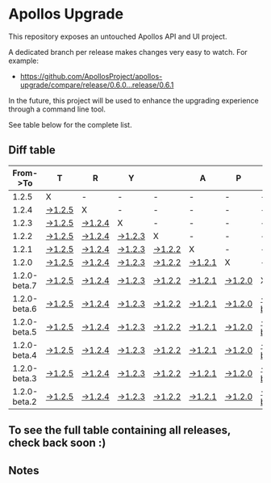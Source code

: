 # Apollos Upgrade

This repository exposes an untouched Apollos API and UI project.

A dedicated branch per release makes changes very easy
to watch. For example:

* https://github.com/ApollosProject/apollos-upgrade/compare/release/0.6.0...release/0.6.1

In the future, this project will be used to enhance the upgrading experience through a command line tool.

See table below for the complete list.

## Diff table

| From->To     | T                                                                                                        | R                                                                                                        | Y                                                                                                        |                                                                                                          | A                                                                                                        | P                                                                                                        | O                                                                                                                      | L                                                                                                                      | L                                                                                                                      | O                                                                                                                      | S                                                                                                                      | !   |
| ------------ | -------------------------------------------------------------------------------------------------------- | -------------------------------------------------------------------------------------------------------- | -------------------------------------------------------------------------------------------------------- | -------------------------------------------------------------------------------------------------------- | -------------------------------------------------------------------------------------------------------- | -------------------------------------------------------------------------------------------------------- | ---------------------------------------------------------------------------------------------------------------------- | ---------------------------------------------------------------------------------------------------------------------- | ---------------------------------------------------------------------------------------------------------------------- | ---------------------------------------------------------------------------------------------------------------------- | ---------------------------------------------------------------------------------------------------------------------- | --- |
| 1.2.5        | X                                                                                                        | -                                                                                                        | -                                                                                                        | -                                                                                                        | -                                                                                                        | -                                                                                                        | -                                                                                                                      | -                                                                                                                      | -                                                                                                                      | -                                                                                                                      | -                                                                                                                      | -   |
| 1.2.4        | [->1.2.5](https://github.com/ApollosProject/apollos-upgrade/compare/release/1.2.4..release/1.2.5)        | X                                                                                                        | -                                                                                                        | -                                                                                                        | -                                                                                                        | -                                                                                                        | -                                                                                                                      | -                                                                                                                      | -                                                                                                                      | -                                                                                                                      | -                                                                                                                      | -   |
| 1.2.3        | [->1.2.5](https://github.com/ApollosProject/apollos-upgrade/compare/release/1.2.3..release/1.2.5)        | [->1.2.4](https://github.com/ApollosProject/apollos-upgrade/compare/release/1.2.3..release/1.2.4)        | X                                                                                                        | -                                                                                                        | -                                                                                                        | -                                                                                                        | -                                                                                                                      | -                                                                                                                      | -                                                                                                                      | -                                                                                                                      | -                                                                                                                      | -   |
| 1.2.2        | [->1.2.5](https://github.com/ApollosProject/apollos-upgrade/compare/release/1.2.2..release/1.2.5)        | [->1.2.4](https://github.com/ApollosProject/apollos-upgrade/compare/release/1.2.2..release/1.2.4)        | [->1.2.3](https://github.com/ApollosProject/apollos-upgrade/compare/release/1.2.2..release/1.2.3)        | X                                                                                                        | -                                                                                                        | -                                                                                                        | -                                                                                                                      | -                                                                                                                      | -                                                                                                                      | -                                                                                                                      | -                                                                                                                      | -   |
| 1.2.1        | [->1.2.5](https://github.com/ApollosProject/apollos-upgrade/compare/release/1.2.1..release/1.2.5)        | [->1.2.4](https://github.com/ApollosProject/apollos-upgrade/compare/release/1.2.1..release/1.2.4)        | [->1.2.3](https://github.com/ApollosProject/apollos-upgrade/compare/release/1.2.1..release/1.2.3)        | [->1.2.2](https://github.com/ApollosProject/apollos-upgrade/compare/release/1.2.1..release/1.2.2)        | X                                                                                                        | -                                                                                                        | -                                                                                                                      | -                                                                                                                      | -                                                                                                                      | -                                                                                                                      | -                                                                                                                      | -   |
| 1.2.0        | [->1.2.5](https://github.com/ApollosProject/apollos-upgrade/compare/release/1.2.0..release/1.2.5)        | [->1.2.4](https://github.com/ApollosProject/apollos-upgrade/compare/release/1.2.0..release/1.2.4)        | [->1.2.3](https://github.com/ApollosProject/apollos-upgrade/compare/release/1.2.0..release/1.2.3)        | [->1.2.2](https://github.com/ApollosProject/apollos-upgrade/compare/release/1.2.0..release/1.2.2)        | [->1.2.1](https://github.com/ApollosProject/apollos-upgrade/compare/release/1.2.0..release/1.2.1)        | X                                                                                                        | -                                                                                                                      | -                                                                                                                      | -                                                                                                                      | -                                                                                                                      | -                                                                                                                      | -   |
| 1.2.0-beta.7 | [->1.2.5](https://github.com/ApollosProject/apollos-upgrade/compare/release/1.2.0-beta.7..release/1.2.5) | [->1.2.4](https://github.com/ApollosProject/apollos-upgrade/compare/release/1.2.0-beta.7..release/1.2.4) | [->1.2.3](https://github.com/ApollosProject/apollos-upgrade/compare/release/1.2.0-beta.7..release/1.2.3) | [->1.2.2](https://github.com/ApollosProject/apollos-upgrade/compare/release/1.2.0-beta.7..release/1.2.2) | [->1.2.1](https://github.com/ApollosProject/apollos-upgrade/compare/release/1.2.0-beta.7..release/1.2.1) | [->1.2.0](https://github.com/ApollosProject/apollos-upgrade/compare/release/1.2.0-beta.7..release/1.2.0) | X                                                                                                                      | -                                                                                                                      | -                                                                                                                      | -                                                                                                                      | -                                                                                                                      | -   |
| 1.2.0-beta.6 | [->1.2.5](https://github.com/ApollosProject/apollos-upgrade/compare/release/1.2.0-beta.6..release/1.2.5) | [->1.2.4](https://github.com/ApollosProject/apollos-upgrade/compare/release/1.2.0-beta.6..release/1.2.4) | [->1.2.3](https://github.com/ApollosProject/apollos-upgrade/compare/release/1.2.0-beta.6..release/1.2.3) | [->1.2.2](https://github.com/ApollosProject/apollos-upgrade/compare/release/1.2.0-beta.6..release/1.2.2) | [->1.2.1](https://github.com/ApollosProject/apollos-upgrade/compare/release/1.2.0-beta.6..release/1.2.1) | [->1.2.0](https://github.com/ApollosProject/apollos-upgrade/compare/release/1.2.0-beta.6..release/1.2.0) | [->1.2.0-beta.7](https://github.com/ApollosProject/apollos-upgrade/compare/release/1.2.0-beta.6..release/1.2.0-beta.7) | X                                                                                                                      | -                                                                                                                      | -                                                                                                                      | -                                                                                                                      | -   |
| 1.2.0-beta.5 | [->1.2.5](https://github.com/ApollosProject/apollos-upgrade/compare/release/1.2.0-beta.5..release/1.2.5) | [->1.2.4](https://github.com/ApollosProject/apollos-upgrade/compare/release/1.2.0-beta.5..release/1.2.4) | [->1.2.3](https://github.com/ApollosProject/apollos-upgrade/compare/release/1.2.0-beta.5..release/1.2.3) | [->1.2.2](https://github.com/ApollosProject/apollos-upgrade/compare/release/1.2.0-beta.5..release/1.2.2) | [->1.2.1](https://github.com/ApollosProject/apollos-upgrade/compare/release/1.2.0-beta.5..release/1.2.1) | [->1.2.0](https://github.com/ApollosProject/apollos-upgrade/compare/release/1.2.0-beta.5..release/1.2.0) | [->1.2.0-beta.7](https://github.com/ApollosProject/apollos-upgrade/compare/release/1.2.0-beta.5..release/1.2.0-beta.7) | [->1.2.0-beta.6](https://github.com/ApollosProject/apollos-upgrade/compare/release/1.2.0-beta.5..release/1.2.0-beta.6) | X                                                                                                                      | -                                                                                                                      | -                                                                                                                      | -   |
| 1.2.0-beta.4 | [->1.2.5](https://github.com/ApollosProject/apollos-upgrade/compare/release/1.2.0-beta.4..release/1.2.5) | [->1.2.4](https://github.com/ApollosProject/apollos-upgrade/compare/release/1.2.0-beta.4..release/1.2.4) | [->1.2.3](https://github.com/ApollosProject/apollos-upgrade/compare/release/1.2.0-beta.4..release/1.2.3) | [->1.2.2](https://github.com/ApollosProject/apollos-upgrade/compare/release/1.2.0-beta.4..release/1.2.2) | [->1.2.1](https://github.com/ApollosProject/apollos-upgrade/compare/release/1.2.0-beta.4..release/1.2.1) | [->1.2.0](https://github.com/ApollosProject/apollos-upgrade/compare/release/1.2.0-beta.4..release/1.2.0) | [->1.2.0-beta.7](https://github.com/ApollosProject/apollos-upgrade/compare/release/1.2.0-beta.4..release/1.2.0-beta.7) | [->1.2.0-beta.6](https://github.com/ApollosProject/apollos-upgrade/compare/release/1.2.0-beta.4..release/1.2.0-beta.6) | [->1.2.0-beta.5](https://github.com/ApollosProject/apollos-upgrade/compare/release/1.2.0-beta.4..release/1.2.0-beta.5) | X                                                                                                                      | -                                                                                                                      | -   |
| 1.2.0-beta.3 | [->1.2.5](https://github.com/ApollosProject/apollos-upgrade/compare/release/1.2.0-beta.3..release/1.2.5) | [->1.2.4](https://github.com/ApollosProject/apollos-upgrade/compare/release/1.2.0-beta.3..release/1.2.4) | [->1.2.3](https://github.com/ApollosProject/apollos-upgrade/compare/release/1.2.0-beta.3..release/1.2.3) | [->1.2.2](https://github.com/ApollosProject/apollos-upgrade/compare/release/1.2.0-beta.3..release/1.2.2) | [->1.2.1](https://github.com/ApollosProject/apollos-upgrade/compare/release/1.2.0-beta.3..release/1.2.1) | [->1.2.0](https://github.com/ApollosProject/apollos-upgrade/compare/release/1.2.0-beta.3..release/1.2.0) | [->1.2.0-beta.7](https://github.com/ApollosProject/apollos-upgrade/compare/release/1.2.0-beta.3..release/1.2.0-beta.7) | [->1.2.0-beta.6](https://github.com/ApollosProject/apollos-upgrade/compare/release/1.2.0-beta.3..release/1.2.0-beta.6) | [->1.2.0-beta.5](https://github.com/ApollosProject/apollos-upgrade/compare/release/1.2.0-beta.3..release/1.2.0-beta.5) | [->1.2.0-beta.4](https://github.com/ApollosProject/apollos-upgrade/compare/release/1.2.0-beta.3..release/1.2.0-beta.4) | X                                                                                                                      | -   |
| 1.2.0-beta.2 | [->1.2.5](https://github.com/ApollosProject/apollos-upgrade/compare/release/1.2.0-beta.2..release/1.2.5) | [->1.2.4](https://github.com/ApollosProject/apollos-upgrade/compare/release/1.2.0-beta.2..release/1.2.4) | [->1.2.3](https://github.com/ApollosProject/apollos-upgrade/compare/release/1.2.0-beta.2..release/1.2.3) | [->1.2.2](https://github.com/ApollosProject/apollos-upgrade/compare/release/1.2.0-beta.2..release/1.2.2) | [->1.2.1](https://github.com/ApollosProject/apollos-upgrade/compare/release/1.2.0-beta.2..release/1.2.1) | [->1.2.0](https://github.com/ApollosProject/apollos-upgrade/compare/release/1.2.0-beta.2..release/1.2.0) | [->1.2.0-beta.7](https://github.com/ApollosProject/apollos-upgrade/compare/release/1.2.0-beta.2..release/1.2.0-beta.7) | [->1.2.0-beta.6](https://github.com/ApollosProject/apollos-upgrade/compare/release/1.2.0-beta.2..release/1.2.0-beta.6) | [->1.2.0-beta.5](https://github.com/ApollosProject/apollos-upgrade/compare/release/1.2.0-beta.2..release/1.2.0-beta.5) | [->1.2.0-beta.4](https://github.com/ApollosProject/apollos-upgrade/compare/release/1.2.0-beta.2..release/1.2.0-beta.4) | [->1.2.0-beta.3](https://github.com/ApollosProject/apollos-upgrade/compare/release/1.2.0-beta.2..release/1.2.0-beta.3) | X   |

## To see the full table containing all releases, check back soon :)

## Notes
